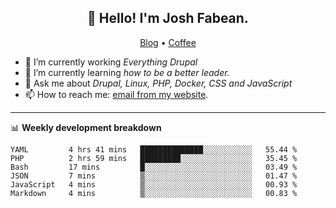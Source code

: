 <h2 align="center">👋 Hello! I'm Josh Fabean.</h2>
<p align="center">
  <a href="https://joshfabean.com">Blog</a> •
  <a href="https://www.buymeacoffee.com/LSxne6Yr4">Coffee</a>
</p>

- 🔭 I’m currently working *Everything Drupal*
- 🌱 I’m currently learning *how to be a better leader.*
- 💬 Ask me about *Drupal, Linux, PHP, Docker, CSS and JavaScript*
- 📫 How to reach me: [email from my website](https://joshfabean.com).

-------

📊 **Weekly development breakdown**
<!--START_SECTION:waka-->

```text
YAML         4 hrs 41 mins   ██████████████░░░░░░░░░░░   55.44 %
PHP          2 hrs 59 mins   █████████░░░░░░░░░░░░░░░░   35.45 %
Bash         17 mins         █░░░░░░░░░░░░░░░░░░░░░░░░   03.49 %
JSON         7 mins          ▒░░░░░░░░░░░░░░░░░░░░░░░░   01.47 %
JavaScript   4 mins          ▒░░░░░░░░░░░░░░░░░░░░░░░░   00.93 %
Markdown     4 mins          ▒░░░░░░░░░░░░░░░░░░░░░░░░   00.83 %
```

<!--END_SECTION:waka-->

<!--
**fabean/fabean** is a ✨ _special_ ✨ repository because its `README.md` (this file) appears on your GitHub profile.

Here are some ideas to get you started:

- 🔭 I’m currently working on ...
- 🌱 I’m currently learning ...
- 👯 I’m looking to collaborate on ...
- 🤔 I’m looking for help with ...
- 💬 Ask me about ...
- 📫 How to reach me: ...
- 😄 Pronouns: ...
- ⚡ Fun fact: ...
-->
